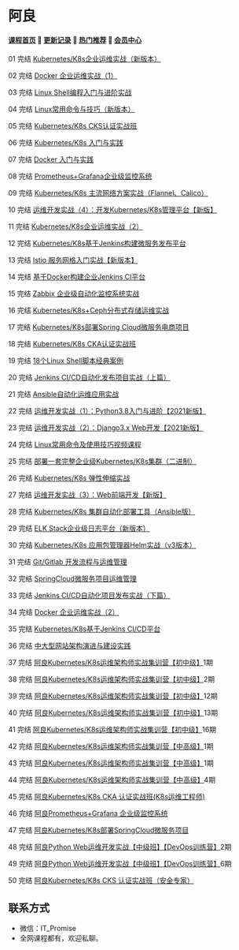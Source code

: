 # 阿良

#### [**课程首页**](../../README.md) 💖 [**更新记录**](./gxjl-2023.md) 💖 [**热门推荐**](./rmtj.md) 💖 [**会员中心**](./vip.md)

01 完结 [Kubernetes/K8s企业运维实战（新版本）](https://edu.51cto.com/course/12537.html)

02 完结 [Docker 企业运维实战（1）](https://edu.51cto.com/course/10659.html)

03 完结 [Linux Shell编程入门与进阶实战](https://edu.51cto.com/course/34078.html)

04 完结 [Linux常用命令与技巧（新版本）](https://edu.51cto.com/course/34079.html)

05 完结 [Kubernetes/K8s CKS认证实战班](https://edu.51cto.com/course/29335.html)

06 完结 [Kubernetes/K8s 入门与实践](https://edu.51cto.com/course/26585.html)

07 完结 [Docker 入门与实践](https://edu.51cto.com/course/26600.html)

08 完结 [Prometheus+Grafana企业级监控系统](https://edu.51cto.com/course/16802.html)

09 完结 [Kubernetes/K8s 主流网络方案实战（Flannel、Calico）](https://edu.51cto.com/course/21546.html)

10 完结 [运维开发实战（4）：开发Kubernetes/K8s管理平台【新版】](https://edu.51cto.com/course/26557.html)

11 完结 [Kubernetes/K8s企业运维实战（2）](https://edu.51cto.com/course/16136.html)

12 完结 [Kubernetes/K8s基于Jenkins构建微服务发布平台](https://edu.51cto.com/course/21570.html)

13 完结 [Istio 服务网格入门实战【新版本】](https://edu.51cto.com/course/21430.html)

14 完结 [基于Docker构建企业Jenkins CI平台](https://edu.51cto.com/course/18219.html)

15 完结 [Zabbix 企业级自动化监控系统实战](https://edu.51cto.com/course/15463.html)

16 完结 [Kubernetes/K8s+Ceph分布式存储运维实战](https://edu.51cto.com/course/28756.html)

17 完结 [Kubernetes/K8s部署Spring Cloud微服务电商项目](https://edu.51cto.com/course/19014.html)

18 完结 [Kubernetes/K8s CKA认证实战班](https://edu.51cto.com/course/24096.html)

19 完结 [18个Linux Shell脚本经典案例](https://edu.51cto.com/course/15585.html)

20 完结 [Jenkins CI/CD自动化发布项目实战（上篇）](https://edu.51cto.com/course/13797.html)

21 完结 [Ansible自动化运维应用实战](https://edu.51cto.com/course/15125.html)

22 完结 [运维开发实战（1）：Python3.8入门与进阶【2021新版】](https://edu.51cto.com/course/26558.html)

23 完结 [运维开发实战（2）：Django3.x Web开发【2021新版】](https://edu.51cto.com/course/26582.html)

24 完结 [Linux常用命令及使用技巧视频课程](https://edu.51cto.com/course/10287.html)

25 完结 [部署一套完整企业级Kubernetes/K8s集群（二进制）](https://edu.51cto.com/course/26907.html)

26 完结 [Kubernetes/K8s 弹性伸缩实战](https://edu.51cto.com/course/21473.html)

27 完结 [运维开发实战（3）：Web前端开发【新版】](https://edu.51cto.com/course/26583.html)

28 完结 [Kubernetes/K8s 集群自动化部署工具（Ansible版）](https://edu.51cto.com/course/22368.html)

29 完结 [ELK Stack企业级日志平台（新版本）](https://edu.51cto.com/course/13726.html)

30 完结 [Kubernetes/K8s 应用包管理器Helm实战（v3版本）](https://edu.51cto.com/course/21525.html)

31 完结 [Git/Gitlab 开发流程与运维管理](https://edu.51cto.com/course/25630.html)

32 完结 [SpringCloud微服务项目运维管理](https://edu.51cto.com/course/25721.html)

33 完结 [Jenkins CI/CD自动化项目发布实战（下篇）](https://edu.51cto.com/course/25738.html)

34 完结 [Docker 企业运维实战（2）](https://edu.51cto.com/course/12407.html)

35 完结 [Kubernetes/K8s基于Jenkins CI/CD平台](https://edu.51cto.com/course/14071.html)

36 完结 [中大型网站架构演进与建设实践](https://edu.51cto.com/course/13727.html)

37 完结 [阿良Kubernetes/K8s运维架构师实战集训营【初中级】](https://ke.qq.com/course/344137)1期

38 完结 [阿良Kubernetes/K8s运维架构师实战集训营【初中级】](https://ke.qq.com/course/344137)2期

39 完结 [阿良Kubernetes/K8s运维架构师实战集训营【初中级】](https://ke.qq.com/course/344137)12期

40 完结 [阿良Kubernetes/K8s运维架构师实战集训营【初中级】](https://ke.qq.com/course/344137)13期

41 完结 [阿良Kubernetes/K8s运维架构师实战集训营【初中级】](https://ke.qq.com/course/344137)16期

42 完结 [阿良Kubernetes/K8s运维架构师实战集训营【中高级】](https://ke.qq.com/course/446949)1期

43 完结 [阿良Kubernetes/K8s运维架构师实战集训营【中高级】](https://ke.qq.com/course/446949)1期

44 完结 [阿良Kubernetes/K8s运维架构师实战集训营【中高级】](https://ke.qq.com/course/446949)4期

45 完结 [阿良Kubernetes/K8s CKA 认证实战班(K8s运维工程师)](https://ke.qq.com/course/1709963)

46 完结 [阿良Prometheus+Grafana 企业级监控系统](https://ke.qq.com/course/374130)

47 完结 [阿良Kubernetes/K8s部署SpringCloud微服务项目](https://ke.qq.com/course/429122)

48 完结 [阿良Python Web运维开发实战【中级班】【DevOps训练营】](https://ke.qq.com/course/320021)2期

49 完结 [阿良Python Web运维开发实战【中级班】【DevOps训练营】](https://ke.qq.com/course/320021)6期

50 完结 [阿良Kubernetes/K8s CKS 认证实战班（安全专家）](https://ke.qq.com/course/3547508)

## 联系方式

-  微信：IT_Promise
-  全网课程都有，欢迎私聊。